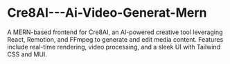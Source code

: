 # Cre8AI---Ai-Video-Generat-Mern
A MERN-based frontend for Cre8AI, an AI-powered creative tool leveraging React, Remotion, and FFmpeg to generate and edit media content. Features include real-time rendering, video processing, and a sleek UI with Tailwind CSS and MUI.

